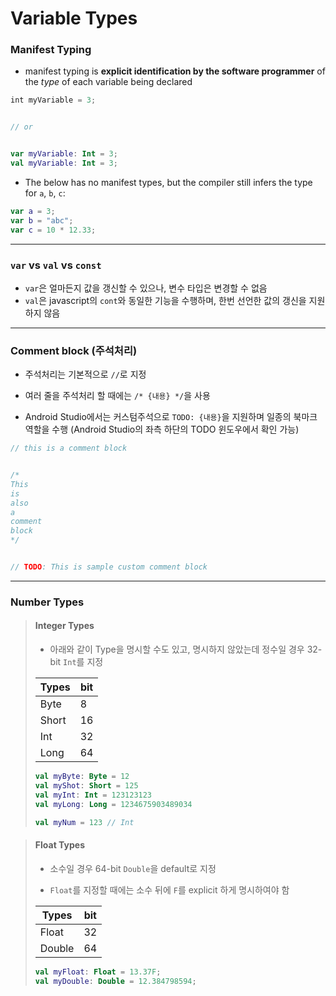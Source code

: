 # Variable Types

### Manifest Typing

- manifest typing is **explicit identification by the software programmer** of the *type* of each variable being declared

```kotlin
int myVariable = 3;


// or


var myVariable: Int = 3;
val myVariable: Int = 3;
```

- The below has no manifest types, but the compiler still infers the type for `a`, `b`, `c`:

```kotlin
var a = 3;
var b = "abc";
var c = 10 * 12.33;
```

___



### `var` vs `val` vs `const`

- `var`은 얼마든지 값을 갱신할 수 있으나, 변수 타입은 변경할 수 없음
- `val`은 javascript의 `cont`와 동일한 기능을 수행하며, 한번 선언한 값의 갱신을 지원하지 않음

___



### Comment block (주석처리)

- 주석처리는 기본적으로 `//`로 지정

- 여러 줄을 주석처리 할 때에는 `/* {내용} */`을 사용

- Android Studio에서는 커스텀주석으로 `TODO: {내용}`을 지원하며 일종의 북마크 역할을 수행 (Android Studio의 좌측 하단의 TODO 윈도우에서 확인 가능)

```kotlin
// this is a comment block


/*
This
is
also
a
comment
block
*/


// TODO: This is sample custom comment block
```

___



### Number Types

> #### Integer Types
> 
> - 아래와 같이 Type을 명시할 수도 있고, 명시하지 않았는데 정수일 경우 32-bit `Int`를 지정
> 
> | Types | bit |
> | ----- | --- |
> | Byte  | 8   |
> | Short | 16  |
> | Int   | 32  |
> | Long  | 64  |
> 
> ```kotlin
> val myByte: Byte = 12
> val myShot: Short = 125
> val myInt: Int = 123123123
> val myLong: Long = 1234675903489034
> 
> val myNum = 123 // Int
> ```



> #### Float Types
> 
> - 소수일 경우 64-bit `Double`을 default로 지정 
> 
> - `Float`를 지정할 때에는 소수 뒤에 `F`를 explicit 하게 명시하여야 함
> 
> | Types  | bit |
> | ------ | --- |
> | Float  | 32  |
> | Double | 64  |
> 
> ```kotlin
> val myFloat: Float = 13.37F;
> val myDouble: Double = 12.384798594;
> ```




